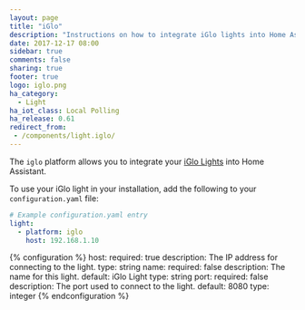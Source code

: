 ```yaml
---
layout: page
title: "iGlo"
description: "Instructions on how to integrate iGlo lights into Home Assistant."
date: 2017-12-17 08:00
sidebar: true
comments: false
sharing: true
footer: true
logo: iglo.png
ha_category:
  - Light
ha_iot_class: Local Polling
ha_release: 0.61
redirect_from:
 - /components/light.iglo/
---
```


The `iglo` platform allows you to integrate your [iGlo Lights](https://www.youtube.com/watch?v=oHTS9ji_v-s) into Home Assistant.

To use your iGlo light in your installation, add the following to your `configuration.yaml` file:

```yaml
# Example configuration.yaml entry
light:
  - platform: iglo
    host: 192.168.1.10
```

{% configuration %}
host:
  required: true
  description: The IP address for connecting to the light.
  type: string
name:
  required: false
  description: The name for this light.
  default: iGlo Light
  type: string
port:
  required: false
  description: The port used to connect to the light.
  default: 8080
  type: integer
{% endconfiguration %}
